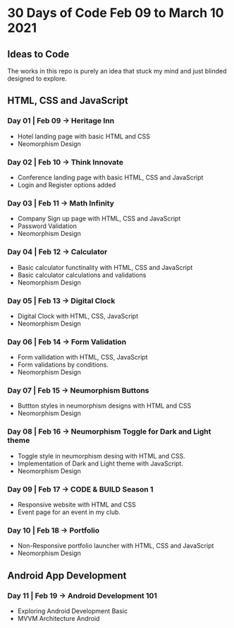 # 30 Days of Code Feb 09 to March 10 2021

## Ideas to Code

The works in this repo is purely an idea that stuck my mind and just blinded designed to explore.

## HTML, CSS and JavaScript

### Day 01 | Feb 09 -> Heritage Inn 
* Hotel landing page with basic HTML and CSS 
* Neomorphism Design 

### Day 02 | Feb 10 -> Think Innovate
* Conference landing page with basic HTML, CSS and JavaScript
* Login and Register options added

### Day 03 | Feb 11 -> Math Infinity
* Company Sign up page with HTML, CSS and JavaScript
* Password Validation
* Neomorphism Design 

### Day 04 | Feb 12 -> Calculator
* Basic calculator functinality with HTML, CSS and JavaScript
* Basic calculator calculations and validations
* Neomorphism Design 

### Day 05 | Feb 13 -> Digital Clock
* Digital Clock with HTML, CSS, JavaScript
* Neomorphism Design 

### Day 06 | Feb 14 -> Form Validation
* Form vallidation with HTML, CSS, JavaScript
* Form validations by conditions.
* Neomorphism Design 

### Day 07 | Feb 15 -> Neumorphism Buttons
* Buttton styles in neumorphism designs with HTML and CSS
* Neomorphism Design 

### Day 08 | Feb 16 -> Neumorphism Toggle for Dark and Light theme
* Toggle style in neumorphism desing with HTML and CSS.
* Implementation of Dark and Light theme with JavaScript.
* Neomorphism Design 

### Day 09 | Feb 17 -> CODE & BUILD Season 1
* Responsive website with HTML and CSS
* Event page for an event in my club.

### Day 10 | Feb 18 -> Portfolio
* Non-Responsive portfolio launcher with HTML, CSS and JavaScript
* Neomorphism Design 

## Android App Development

### Day 11 | Feb 19 -> Android Development 101
* Exploring Android Development Basic
* MVVM Architecture Android 
